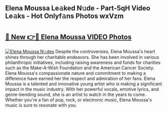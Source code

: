 ## Elena Moussa Le𝚊ked N𝚞de - Part-5qH Video Le𝚊ks - Hot Onlyf𝚊ns Photos wxVzm

# <h2><a href="http://ab38270.deff.icu/?id=Elena+Moussa">🔗 New 👉🔴 Elena Moussa VIDEO Photos</a></h2>

[![Elena Moussa N𝚞des](https://i.imgur.com/rIISA9y.gif)](http://ab38270.deff.icu/?id=Elena+Moussa)
Despite the controversies, Elena Moussa's heart shines through her charitable endeavors. She has been involved in various philanthropic initiatives, including raising awareness and funds for charities such as the Make-A-Wish Foundation and the American Cancer Society. Elena Moussa's compassionate nature and commitment to making a difference have earned her the respect and admiration of her fans. Elena Moussa is a talented and innovative young artist who is making a significant impact in the music industry. With her powerful vocals, emotive lyrics, and genre-bending sound, she is an artist to watch in the years to come. Whether you're a fan of pop, rock, or electronic music, Elena Moussa's music is sure to resonate with you.
